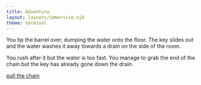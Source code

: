 ```yaml
---
title: Adventure
layout: layouts/immersive.njk
theme: terminal
---
```


You tip the barrel over, dumping the water onto the floor. The key slides out and the water washes it away towards a drain on the side of the room.

You rush after it but the water is too fast. You manage to grab the end of the chain but the key has already gone down the drain.

[pull the chain](/adventure/room3/pull)
